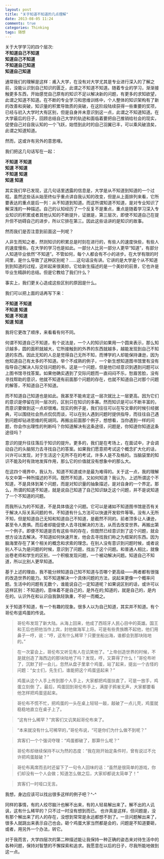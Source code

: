 ```yaml
---
layout: post
title: "关于知道不知道的几点理解"
date: 2013-08-05 11:24
comments: true
categories: Thinking
tags: 随想
---
```


关于大学学习的四个层次:  
**不知道自己不知道**  
**知道自己不知道**  
**不知道自己知道**  
**知道自己知道**  
<!-- more -->
通常我们的理解是这样：甫入大学，在没有对大学尤其是专业进行深入的了解之前，没能认识到自己知识的匮乏，此谓之不知道不知道。随着专业的学习，渐渐接触更多东西，开始感觉自己原有的知识不足以解决新的问题，有更多的求知欲望，此谓之知道不知道。在不断的专业学习和思维训练中，个人整体的知识架构有了新的改善和突破，知识量的积累导致质的突破，在这阶段陆续获得一些重要的奖项，已经与初入大学时大有区别，但是自身并未意识到这一点，此谓之不知道知道。在大学最后的日子，回顾总结自己大学的轨迹和面临着要把自己推销给社会的现实，促使自己对自我认知的一个飞跃，始悟到此时的自己羽翼已丰，可以乘风破浪矣，此谓之知道知道。  

然而，这或许有另外的意思哩。  

我们把这几句话写在一起：  

**不知道    不知道**    
**知道      不知道**    
**不知道    知道**  
**知道      知道**  

其实我们早已发现，这几句话里透露的信息是，大学是从不知道到知道的一个过程。虽然这些话从始至终似乎重点讲自我认知的改变，但是从上面排列来看，它所要表达的重点是后一列：从不知道到知道。而这所谓知道不知道，是对专业知识了解深浅的一种描述。自己的认知经历了一个反复不是重点，重点是随着学习深入专业知识的积累或者其他认知的不断提升，证据是，第三层次，即使不知道自己在提升但不妨碍自己的进步，所以它排在第三。因此这些话讲的是知识的故事。  

然而我们是否注意到前面这一列呢？  

人非生而知之者，然则知识的积累总是时刻在进行的，有些人的速度快些，有些人的速度慢些。在大学的学习也是如此。一部分人比另一部分人更早“知道”，有部分人知道毕业依然“不知道”。不管如何，每个人都会有不小的进步。在大学有限的时间里，是什么导致了这种区别呢？……这句话没有讲。它讲的是大学是个从不知道到到知道的过程，这听起来很美妙。它给新生描述的是一个美妙的前景，它也许是毕业生精辟的总结。但是它教给了我们什么？

事实上，我们更关心造成这些区别的原因是什么。

我们可以把上面的话再写下来：

**不知道    不知道**  
**不知道    知道**   
**知道      不知道**  
**知道      知道**  

我将它更改了顺序，来看看有何不同。  

何谓不知道自己不知道，有个说法是，一个人的知识如果用一个圆来表示，那么知识越多，圆的面积就越大，它所接触到的外界的东西就越多，越能发现到自己不知道的东西。因此无知的人总是觉得自己无所不知，而博学的人却能保持谦逊，因为他知道自己有太多的不知道。举个不成熟的例子，一个新生想知道图书馆里有没有指导自己解决人际交往问题的书，这是一个问题，但是他已经意识到遇到问题可以上图书馆寻找答案。如果他确实遇到了交际问题而一直闷闷不乐，愁眉苦脸，没有寻找帮助的意识，他就不知道有前面那个问题的存在，也就不知道自己对那个问题的解答，不知道自己不知道。  

而不知道自己知道也是如此。我甚至不能肯定这一层次就比上一层更高。因为它们的意识是停留在同一层次的，区别只在知识的多寡。然而知识是可以不断丰富的，而意识要做到这一点却很难。现实的例子是，我们往往可以在写文章的时候引经据典，可以围绕社会热点侃侃而谈，可以在别人遇到问题时提供指导，而往往自己遇到问题却钻进思维的死胡同。再搬出前面那个例子，想想看，当你遇到一样的问题，你会作出理性的判断吗？你知道解决有这条途径，问题是，你知道你知道这条途径吗？  

意识的提升往往落后于知识的提升。更多的，我们是在考场上，在面试中，才会调动自己的头脑努力去寻找自己的答案。如果我们愿意把考试这个概念扩大化的话，兴许可以发现，对于生活这个无所不在的考试，许多人是不及格的。当脑袋里的知识不能及时有效地发挥作用，那么它的价值就没有想象中的那么大。 

在这四个境界中，我认为，知道不知道或许是最为难得的。关于这一点，我的理解与文中第一种所描述的不同。既然不知道，又如何知道？我认为，上述所谓这个不知道，不是具体到某个问题，而是对知识量的抽象描述，是对自身的一个界定。那么，所谓的知道不知道，就是说自己知道了自己知识缺乏这个问题，并不是说知道了一个不知道的问题。  

而我所认为的不知道，不是具体值这个问题。它可以是诸如不知道图书馆是否有关于解决人际关系问题的书，不知道有什么方法可以快速开发软件等等。没有人无所不知，但是知道自己无知和知道自己不知道，是截然不同的。前者顶多让人谦逊，甚至令人畏惧。而后者却能促使人去寻找解决的方法，从而去改变世界。再搬出第一个例子。即便不知道是否有这些书的存在，但既然已经意识到了这个问题，就会想方设法去解决。不知道如何快速开发，他会去寻找我们称之为框架的东西。因为脑海里存在了某个相关的概念和求索的理念。在别人没有意识到问题时候，或者说别人不认为是问题的时候，意识到了问题，找出了这个问题。和普通人相比，就像出卷老师和学生的区别，一个积极发现问题，一个被动解决问题。知道自己不知道，所以比别人更早知道。  

基于上述的理由，我不能分辨知道自己知不知道与否哪个更高级——两者都有很强的改造世界的能力。知不知道解决一个具体问题的方法，说起来更像一个概率问题。生活中的问题有无数个，谁能说自己一定知道呢？如果说区别的话，或许可以这样区别：不知道的，意味着不是自己的，是外在的;知道的，就是自己的，是内在的。认识外在和认识自我孰轻孰重，不好一而概之。  

关于知道不知道，有一个有趣的现象。很多人以为自己知道，其实并不知道。有个哥伦布竖鸡蛋的传说。  

>哥伦布发现了新大陆。从海上回来，他成了西班牙人民心目中的英雄。国王和王后也把他当作上宾，封他做海军上将。可是有些贵族瞧不起他，他们用鼻子一哼，说：“哼，这有什么稀罕？只要坐船出海，谁都会到那块陆地的。”  

>在一次宴会上，哥伦布又听见有人在讥笑他了。“上帝创造世界的时候，不是就创造了海西边的那块陆地了吗？发现，哼，又算得了什么！”哥伦布听了，沉默了好一会儿，忽然从盘子里拿个鸡蛋，站了起来，提出一个古怪的问题：“女士们，先生们，谁能把这个鸡蛋竖起来？”  

>鸡蛋从这个人手上传到那个人手上，大家都把鸡蛋扶直了，可是一放手，鸡蛋立刻倒 了。最后，鸡蛋回到哥伦布手上，满屋子鸦雀无声，大家都要看他怎样把鸡蛋竖起来。  

>哥伦布不慌不忙，把鸡蛋的一头在桌上轻轻一敲，敲破了一点儿壳，鸡蛋就稳稳地直立在桌子上了。  

>“这有什么稀罕？”宾客们又讥笑起哥伦布来了。  

>“本来就没有什么可稀罕的，”哥伦布说，“可是你们为什么做不到呢？”

>宾客们一个个强词夺理：“鸡蛋都破了，那算什么呢？”  

>哥伦布却继续保持不以为然的态度：“我在刚开始定条件时，曾有说过不允许把鸡蛋敲破？”  

>哥伦布离席而去时还留下了一句令人回味的话：“虽然是很简单的游戏，你们却没有一个人会做；知道怎么做之后，大家却都说太简单了！”  

>宾客们一时哑口无言。  

我想，身边应该可以找出很多这样的例子吧？^-^  

同样的事情，有的人绞尽脑汁也解不出来，有的人轻易解出来了。解不出的人讥讽，这有什么稀罕的？只不过一时没有想到而已。 也许真是这样，但问题是，没有那个解出来了的人的存在，没想到常常是永远都想不到了。一旦问题解出来了，很多人就跳出来表示自己也会。砸个鸡蛋大家当然都是会的，问题是不知道要砸，或者，用另外一个办法，转它。  

对于我而言，大学四层次的第二种描述能让我保持一种正确的姿态来对待生活中的各种问题，保持对智慧的不懈探索和追求。我愿意在以后的日子，尽我所能地做到这一点。  


